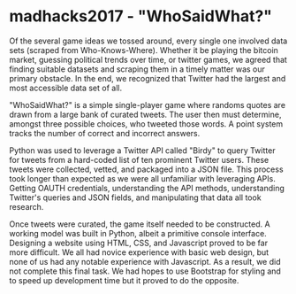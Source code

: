 # madhacks2017 - "WhoSaidWhat?"
Of the several game ideas we tossed around, every single one involved data sets (scraped from Who-Knows-Where). Whether it be playing the bitcoin market, guessing political trends over time, or twitter games, we agreed that finding suitable datasets and scraping them in a timely matter was our primary obstacle. In the end, we recognized that Twitter had the largest and most accessible data set of all.

"WhoSaidWhat?" is a simple single-player game where randoms quotes are drawn from a large bank of curated tweets. The user then must determine, amongst three possible choices, who tweeted those words. A point system tracks the number of correct and incorrect answers.

Python was used to leverage a Twitter API called "Birdy" to query Twitter for tweets from a hard-coded list of ten prominent Twitter users. These tweets were collected, vetted, and packaged into a JSON file. This process took longer than expected as we were all unfamiliar with leveraging APIs. Getting OAUTH credentials, understanding the API methods, understanding Twitter's queries and JSON fields, and manipulating that data all took research. 

Once tweets were curated, the game itself needed to be constructed. A working model was built in Python, albeit a primitive console interface. Designing a website using HTML, CSS, and Javascript proved to be far more difficult. We all had novice experience with basic web design, but none of us had any notable experience with Javascript. As a result, we did not complete this final task. We had hopes to use Bootstrap for styling and to speed up development time but it proved to do the opposite.

